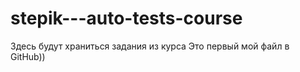 ﻿# stepik---auto-tests-course
Здесь будут храниться задания из курса
Это первый мой файл в GitHub))
